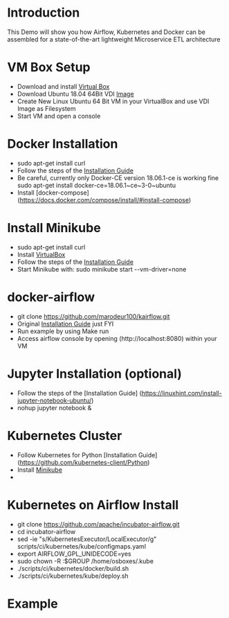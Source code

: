 # Introduction
This Demo will show you how Airflow, Kubernetes and Docker can be assembled for a state-of-the-art lightweight Microservice ETL architecture

# VM Box Setup
* Download and install [Virtual Box](https://www.virtualbox.org/)
* Download Ubuntu 18.04 64Bit VDI [Image](https://www.osboxes.org/)
* Create New Linux Ubuntu 64 Bit VM in your VirtualBox and use VDI Image as Filesystem
* Start VM and open a console

# Docker Installation
* sudo apt-get install curl
* Follow the steps of the [Installation Guide](https://www.digitalocean.com/community/tutorials/how-to-install-and-use-docker-on-ubuntu-18-04)
* Be careful, currently only Docker-CE version 18.06.1-ce is working fine
    sudo apt-get install docker-ce=18.06.1~ce~3-0~ubuntu
* Install [docker-compose] (https://docs.docker.com/compose/install/#install-compose) 

# Install Minikube
* sudo apt-get install curl
* Install [VirtualBox](https://websiteforstudents.com/installing-virtualbox-5-2-ubuntu-17-04-17-10)
* Follow the steps of the [Installation Guide](https://computingforgeeks.com/how-to-install-minikube-on-ubuntu-18-04/)
* Start Minikube with: sudo minikube start --vm-driver=none

# docker-airflow
* git clone https://github.com/marodeur100/kairflow.git 
* Original [Installation Guide](https://github.com/puckel/docker-airflow) just FYI
* Run example by using Make run
* Access airflow console by opening (http://localhost:8080) within your VM

# Jupyter Installation (optional)
* Follow the steps of the [Installation Guide] (https://linuxhint.com/install-jupyter-notebook-ubuntu/)
* nohup jupyter notebook &

# Kubernetes Cluster 
* Follow Kubernetes for Python [Installation Guide] (https://github.com/kubernetes-client/Python)
* Install [Minikube](http://www.g33knotes.org/2016/09/using-minikube-for-kubernetes.html)
* 

# Kubernetes on Airflow Install
* git clone https://github.com/apache/incubator-airflow.git
* cd incubator-airflow
* sed -ie "s/KubernetesExecutor/LocalExecutor/g" scripts/ci/kubernetes/kube/configmaps.yaml
* export AIRFLOW_GPL_UNIDECODE=yes
* sudo chown -R :$GROUP /home/osboxes/.kube
* ./scripts/ci/kubernetes/docker/build.sh
* ./scripts/ci/kubernetes/kube/deploy.sh


# Example


